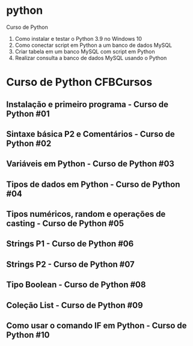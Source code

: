 # python
Curso de Python


1. Como instalar e testar o Python 3.9 no Windows 10
2. Como conectar script em Python a um banco de dados MySQL
3. Criar tabela em um banco MySQL com script em Python
4. Realizar consulta a banco de dados MySQL usando o Python


# Curso de Python CFBCursos

## Instalação e primeiro programa - Curso de Python #01
## Sintaxe básica P2 e Comentários - Curso de Python #02
## Variáveis em Python - Curso de Python #03
## Tipos de dados em Python - Curso de Python #04
## Tipos numéricos, random e operações de casting - Curso de Python #05
## Strings P1 - Curso de Python #06
## Strings P2 - Curso de Python #07
## Tipo Boolean - Curso de Python #08
## Coleção List - Curso de Python #09
## Como usar o comando IF em Python - Curso de Python #10

